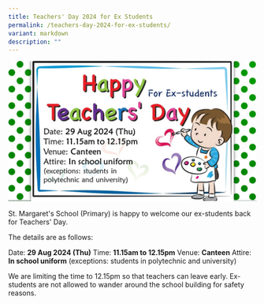 ```yaml
---
title: Teachers' Day 2024 for Ex Students
permalink: /teachers-day-2024-for-ex-students/
variant: markdown
description: ""
---
```

![](/images/Announcement/meet_teacher_2024.jpg)

St. Margaret's School (Primary) is happy to welcome our ex-students back for Teachers' Day. 

The details are as follows:

Date: **29 Aug 2024 (Thu)**
Time: **11.15am to 12.15pm**
Venue: **Canteen**
Attire: **In school uniform** (exceptions: students in polytechnic and university)

We are limiting the time to 12.15pm so that teachers can leave early. 
Ex-students are not allowed to wander around the school building for safety reasons.